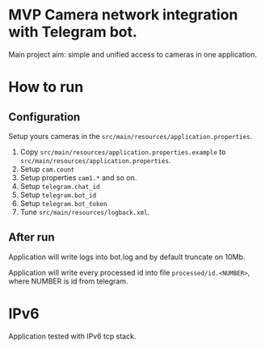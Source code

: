 # MVP Camera network integration with Telegram bot.

Main project aim: simple and unified access to cameras in one application.

# How to run

## Configuration

Setup yours cameras in the `src/main/resources/application.properties`.
1. Copy `src/main/resources/application.properties.example` to `src/main/resources/application.properties`.
1. Setup `cam.count`
1. Setup properties `cam1.*` and so on.
1. Setup `telegram.chat_id`
1. Setup `telegram.bot_id`
1. Setup `telegram.bot_token`
1. Tune `src/main/resources/logback.xml`.

## After run

Application will write logs into bot.log and by default truncate on 10Mb.

Application will write every processed id into file `processed/id.<NUMBER>`, where NUMBER is id from telegram.

# IPv6

Application tested with IPv6 tcp stack.
